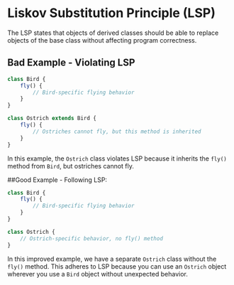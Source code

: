 # Liskov Substitution Principle (LSP)

The LSP states that objects of derived classes should be able to replace objects of the base class without affecting program correctness.

## Bad Example - Violating LSP

```javascript
class Bird {
    fly() {
        // Bird-specific flying behavior
    }
}

class Ostrich extends Bird {
    fly() {
        // Ostriches cannot fly, but this method is inherited
    }
}
```
In this example, the `Ostrich` class violates LSP because it inherits the `fly()` method from `Bird`, but ostriches cannot fly.

##Good Example - Following LSP:

```javascript
class Bird {
    fly() {
        // Bird-specific flying behavior
    }
}

class Ostrich {
    // Ostrich-specific behavior, no fly() method
}
```
In this improved example, we have a separate `Ostrich` class without the `fly()` method. This adheres to LSP because you can use an `Ostrich` object wherever you use a `Bird` object without unexpected behavior.
